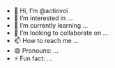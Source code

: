 - 👋 Hi, I’m @actiovoi
- 👀 I’m interested in ...
- 🌱 I’m currently learning ...
- 💞️ I’m looking to collaborate on ...
- 📫 How to reach me ...
- 😄 Pronouns: ...
- ⚡ Fun fact: ...

<!---
actiovoi/actiovoi is a ✨ special ✨ repository because its `README.md` (this file) appears on your GitHub profile.
You can click the Preview link to take a look at your changes.
--->
